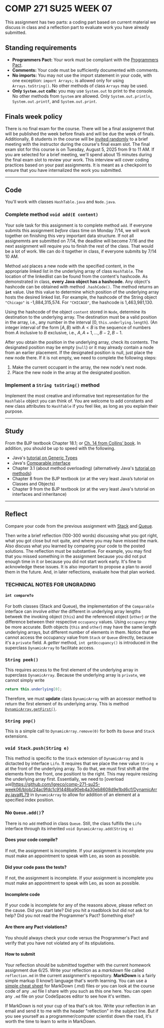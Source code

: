 # COMP 271 SU25 WEEK 07

This assignment has two parts: a coding part based on current material we discuss in class and a reflection part to evaluate work you have already submitted.


## Standing requirements

* **Programmers Pact:** Your work must be compliant with the [Programmers Pact](./ProgrammerPact.pdf). 
* **Comments:** Your code must be sufficiently documented with comments.
* **No imports:** You may not use the import statement in your code, with one exception: `import Arrays;` is allowed only for using `Arrays.toString()`. No other methods of class `Arrays` may be used.
* **Only `System.out` calls:** you may use `System.out` to print to the console. No other methods from `System` are allowed. Only `System.out.println`, `System.out.printf`, and `System.out.print`. 


## Finals week policy

There is no final exam for the course. There will be a final assignemnt that will be published the week before finals and will be due the week of finals. Additionally, 8 students in the course will be [invited randomly](https://github.com/lgreco/random-selection-final-oral) to a brief meeting with the instructor during the course's final exam slot. The final exam slot for this course is on Tuesday, August 5, 2025 from 9 to 11 AM. If you are selected for a brief meeting, we'll spend about 15 minutes during the final exam slot to review your work. This interview will cover coding practices based on your past assignments. It is meant as a checkpoint to ensure that you have internalized the work you submitted.

---

## Code

You'll work with classes `HashTable.java` and `Node.java`.

### Complete method `void add(E content)`

Your sole task for this assignment is to complete method `add`. If everyone submits this assignment *before* class time on Monday 7/14, we will work together on finishing this very important data structure. If not all assignemnts are submitted on 7/14, the deadline will become 7/16 and the next assignment will require you to finish the rest of the class. That would be a lot of work. We can do it together in class, if everyone submits by 7/14 10 AM.

Method `add` places a new node with the specified content, in the appropriate linked list in the underlying array of class `HashTable`. The location of the linkedlist can be found from the content's hashcode. As demonstrated in class, **every Java object has a hashcode.**  Any object's hashcode can be obtained with method `.hashCode()`. The method returns an **`int`** value. Use this value to determine which position of the underlying array hosts the desired linked list.  For example, the hashcode of the String object `"Chicago"` is -1,884,315,574. For `"CHICAGO"`, the hashcode is 1,463,981,130.

Using the hashcode of the object `content` stored in `Node`, determine its destination to the underlying array. The destination must be a valid position in the array, i.e., any number in the interval $[0,\texttt{this.underlying.length})$. (An integer interval of the form $[A,B)$ with $A<B$ is the sequence of numbers from $A$ inclusive to $B$ exclusive, i.e., $A, A+1, \ldots, B-2, B-1$.

After you obtain the position in the underlying array, check its contents. The designated position may be empty (`null`) or it may already contain a node from an earlier placement. If the designated position is null, just place the new node there. If it is not empty, we need to complete the following steps:
1.  Make the current occupant in the array, the new node's next node.
2.  Place the new node in the array at the designated position.

### Implement a `String toString()` method

Implement the most creative and informative text representation for the `HashTable` object you can think of. You are welcome to add constants and new class attributes to `HashTable` if you feel like, as long as you explain their purpose.

---



## Study

From the BJP textbook Chapter 18.1; or [Ch. 14 from Collins’ book](https://learning.oreilly.com/library/view/data-structures-and/9780470482674/21-chapter14.html). In addition, you should be up to speed with the following.

* Java's [tutorial on Generic Types](https://docs.oracle.com/javase/tutorial/java/generics/types.html)
* Java's [Comparable interface](https://docs.oracle.com/javase/8/docs/api/java/lang/Comparable.html)
* Chapter 3.1 (about method overloading) (alternatively Java's [tutorial on methods](https://docs.oracle.com/javase/tutorial/java/javaOO/methods.html))
* Chapter 8 from the BJP textbook (or at the very least Java’s tutorial on Classes and Objects)
* Chapter 9 from the BJP textbook (or at the very least Java's tutorial on interfaces and inheritance)

---

## Reflect

Compare your code from the previous assignment with [Stack](https://github.com/lgreco/comp-271-su25-week06/blob/main/solution_Stack.java) and [Queue](https://github.com/lgreco/comp-271-su25-week06/blob/main/solution_Queue.java).

Then write a brief reflection (100-300 words) discussing what you got right, what you got close but not quite, and where you may have missed the mark. Also discuss what you learned by comparing your code to the posted solutions. The reflection must be substantive. For example, you may find that you missed something in the assignment because you did not put enough time in it or because you did not start work early. It's fine to acknowledge these issues. It is also important to propose a plan to avoid them in the future. And, in later reflections, evaluate how that plan worked.


### TECHNICAL NOTES FOR UNGRADING


#### `int compareTo`

For both classes (Stack and Queue), the implementation of the `Comparable` interface can involve *either* the different in underlying array lengths betweek the invoking object (`this`) and the referenced object (`other`) *or* the difference between their respective `occupancy` values. Using `occupancy` may be more accurate. Both objects (`this` and `other`) may have the same length underlying arrays, but different number of elements in them. Notice that we cannot access the occupancy value from `Stack` or `Queue` directly, because it's a `private` field. A *getter* method, `int getOccupancy()` is introduced in the superclass `DynamicArray` to facilitate access.

### `String peek()`

This requires access to the first element of the underlying array in superclass `DynamicArray`. Because the underlying array is `private`, we cannot simply write 
```java
return this.underlying[0];
```
Therefore, we must **update** class `DynamicArray` with an accessor method to return the first element of its underlying array. This is method [`DynamicArray.getFirst()`](https://github.com/lgreco/comp-271-su25-week06/blob/24ac9fdc1c91448ba90eb4a30eb8608d9e1bd6cf/DynamicArray.java#L39).

### `String pop()`

This is a simple call to `DynamicArray.remove(0)` for both its `Queue` and `Stack` extensions.

### `void Stack.push(String e)`

This method is specific to the `Stack` extension of `DynamicArray` and is dictacted by interface `Lifo`. It requires that we place the new value `String e` at the front of the underlying array. To do that, we must first shift all the elements from the front, one positiont to the right. This may require resizing the underlying array first. Essentially, we need to [overload `add`]https://github.com/lgreco/comp-271-su25-week06/blob/24ac9fdc1c91448ba90eb4a30eb8608d9e1bd6cf/DynamicArray.java#L79 in `DynamicArray` to allow for addition of an element at a specified index position.

### No `Queue.add()`?

There is no `add` method in class `Queue`. Still, the class fulfills the `Lifo` interface through its inherited `void DynamicArray.add(String e)`

#### Does your code compile? 
If not, the assignment is incomplete. If your assignment is incomplete you must make an appointment to speak with Leo, as soon as possible.


#### Did your code pass the tests?
If not, the assignment is incomplete. If your assignment is incomplete you must make an appointment to speak with Leo, as soon as possible.


#### Incomplete code

If your code is incomplete for any of the reasons above, please reflect on the cause. Did you start late? Did you hit a roadblock but did not ask for help? Did you not read the Programmer's Pact? Something else?


#### Are there any Pact violations?
You should always check your code versus the Programmer's Pact and verify that you have not violated any of its stipulations.


#### How to submit

Your reflection should be submitted together with the current homework assignment due 6/25. Write your reflection as a *markdown* file called `reflection.md` in the current assignment's repository. **MarkDown** is a fairly simple markup (I know!) language that's worth learning. You can use a [simple cheat sheet](https://www.markdownguide.org/basic-syntax/) for MarkDown (.md) files or you can look at the course code of any `.md` file I share with you such as this one here. You can open any `.md` file on your CodeSpaces editor to see how it's written. 

If MarkDown is not your cup of tea that's ok too. Write your reflection in an email and send it to me with the header "reflection" in the subject line. But if you see yourself as a programmer/computer scientist down the road, it's worth the time to learn to write in MarkDown.
